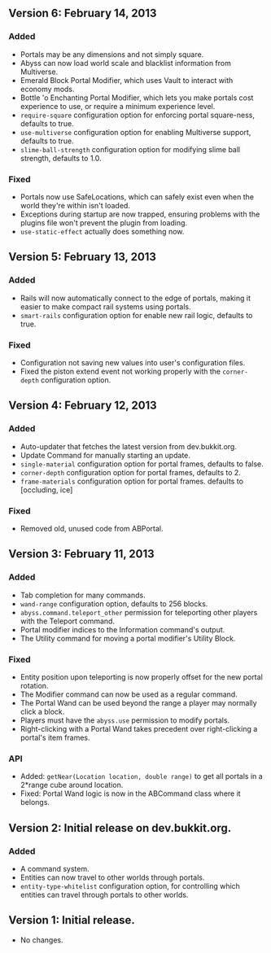 ## Version 6: February 14, 2013 ##

### Added ###
 * Portals may be any dimensions and not simply square.
 * Abyss can now load world scale and blacklist information from Multiverse.
 * Emerald Block Portal Modifier, which uses Vault to interact with economy mods.
 * Bottle 'o Enchanting Portal Modifier, which lets you make portals cost experience to use, or require a minimum experience level.
 * ``require-square`` configuration option for enforcing portal square-ness, defaults to true.
 * ``use-multiverse`` configuration option for enabling Multiverse support, defaults to true.
 * ``slime-ball-strength`` configuration option for modifying slime ball strength, defaults to 1.0.

### Fixed ###
 * Portals now use SafeLocations, which can safely exist even when the world they're within isn't loaded.
 * Exceptions during startup are now trapped, ensuring problems with the plugins file won't prevent the plugin from loading.
 * ``use-static-effect`` actually does something now.


## Version 5: February 13, 2013 ##

### Added ###
 * Rails will now automatically connect to the edge of portals, making it easier to make compact rail systems using portals.
 * ``smart-rails`` configuration option for enable new rail logic, defaults to true.

### Fixed ###
 * Configuration not saving new values into user's configuration files.
 * Fixed the piston extend event not working properly with the ``corner-depth`` configuration option.


## Version 4: February 12, 2013 ##

### Added ###
 * Auto-updater that fetches the latest version from dev.bukkit.org.
 * Update Command for manually starting an update.
 * ``single-material`` configuration option for portal frames, defaults to false.
 * ``corner-depth`` configuration option for portal frames, defaults to 2.
 * ``frame-materials`` configuration option for portal frames. defaults to [occluding, ice]

### Fixed ###
 * Removed old, unused code from ABPortal.


## Version 3: February 11, 2013 ##

### Added ###
 * Tab completion for many commands.
 * ``wand-range`` configuration option, defaults to 256 blocks.
 * ``abyss.command.teleport_other`` permission for teleporting other players with the Teleport command.
 * Portal modifier indices to the Information command's output.
 * The Utility command for moving a portal modifier's Utility Block.

### Fixed ###
 * Entity position upon teleporting is now properly offset for the new portal rotation.
 * The Modifier command can now be used as a regular command.
 * The Portal Wand can be used beyond the range a player may normally click a block.
 * Players must have the ``abyss.use`` permission to modify portals.
 * Right-clicking with a Portal Wand takes precedent over right-clicking a portal's item frames.

### API ###

 * Added: ``getNear(Location location, double range)`` to get all portals in a 2*range cube around location.
 * Fixed: Portal Wand logic is now in the ABCommand class where it belongs.


## Version 2: Initial release on dev.bukkit.org. ##

### Added ###
 * A command system.
 * Entities can now travel to other worlds through portals.
 * ``entity-type-whitelist`` configuration option, for controlling which entities
   can travel through portals to other worlds.


## Version 1: Initial release. ##

 * No changes.
